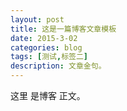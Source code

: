 ```yaml
---
layout: post
title: 这是一篇博客文章模板
date: 2015-3-02
categories: blog
tags: [测试,标签二]
description: 文章金句。
---
```


这里
  是博客
   正文。












